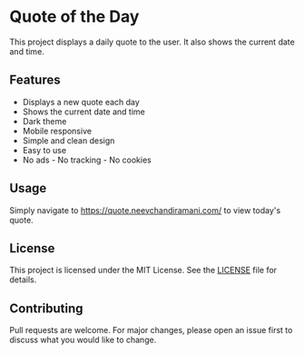 # Quote of the Day

This project displays a daily quote to the user. It also shows the current date and time.

## Features

- Displays a new quote each day
- Shows the current date and time
- Dark theme
- Mobile responsive 
- Simple and clean design 
- Easy to use
- No ads - No tracking - No cookies


## Usage

Simply navigate to https://quote.neevchandiramani.com/ to view today's quote. 

## License
This project is licensed under the MIT License. See the [LICENSE](LICENSE) file for details.


## Contributing

Pull requests are welcome. For major changes, please open an issue first to discuss what you would like to change.
